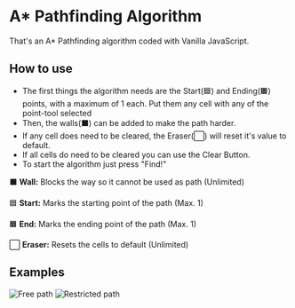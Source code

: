 # A\* Pathfinding Algorithm

That's an A\* Pathfinding algorithm coded with Vanilla JavaScript.

## How to use

- The first things the algorithm needs are the Start(🟦) and Ending(🟧) points, with a maximum of 1 each.
  Put them any cell with any of the point-tool selected
- Then, the walls(⬛) can be added to make the path harder.
- If any cell does need to be cleared, the Eraser(⬜) will reset it's value to default.
- If all cells do need to be cleared you can use the Clear Button.
- To start the algorithm just press "Find!"

⬛ **Wall:** Blocks the way so it cannot be used as path (Unlimited)

🟦 **Start:** Marks the starting point of the path (Max. 1)

🟧 **End:** Marks the ending point of the path (Max. 1)

⬜ **Eraser:** Resets the cells to default (Unlimited)

## Examples

![Free path](https://i.imgur.com/48bXQFN.png)
![Restricted path](https://i.imgur.com/AedLqqJ.png)
